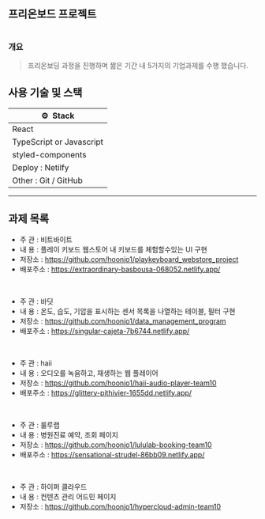 ## 프리온보드 프로젝트

#

### 개요

> 프리온보딩 과정을 진행하며 짦은 기간 내 5가지의 기업과제를 수행 했습니다.

## 사용 기술 및 스택

| ⚙️  Stack                |
| ------------------------ |
| React                    |
| TypeScript or Javascript |
| styled-components        |
| Deploy : Netilfy         |
| Other : Git / GitHub     |

---

## 과제 목록

- 주 관 : 비트바이트
- 내 용 : 플레이 키보드 웹스토어 내 키보드를 체험할수있는 UI 구현
- 저장소 : https://github.com/hoonjo1/playkeyboard_webstore_project
- 배포주소 : https://extraordinary-basbousa-068052.netlify.app/

</br>

- 주 관 : 바딧
- 내 용 : 온도, 습도, 기압을 표시하는 센서 목록을 나열하는 테이블, 필터 구현
- 저장소 : https://github.com/hoonjo1/data_management_program
- 배포주소 : https://singular-cajeta-7b6744.netlify.app/

</br>

- 주 관 : haii
- 내 용 : 오디오를 녹음하고, 재생하는 웹 플레이어
- 저장소 : https://github.com/hoonjo1/haii-audio-player-team10
- 배포주소 : https://glittery-pithivier-1655dd.netlify.app/

</br>

- 주 관 : 룰루랩
- 내 용 : 병원진료 예약, 조회 페이지
- 저장소 : https://github.com/hoonjo1/lululab-booking-team10
- 배포주소 : https://sensational-strudel-86bb09.netlify.app/

</br>

- 주 관 : 하이퍼 클라우드
- 내 용 : 컨텐츠 관리 어드민 페이지
- 저장소 : https://github.com/hoonjo1/hypercloud-admin-team10
